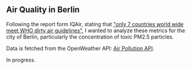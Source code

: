 ## Air Quality in Berlin

Following the report form IQAir, stating that ["only 7 countries world wide meet WHO dirty air guidelines"](https://www.theguardian.com/environment/2025/mar/11/only-seven-countries-worldwide-meet-who-dirty-air-guidelines-study-shows),
I wanted to analyze these metrics for the city of Berlin, particularly the concentration of toxic PM2.5 particles.

Data is fetched from the OpenWeather API: [Air Pollution API](https://openweathermap.org/api/air-pollution). 

In progress. 

